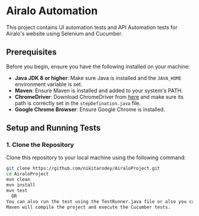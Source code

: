 # Airalo Automation

This project contains UI automation tests and API Automation tests for Airalo's website using Selenium and Cucumber.

## Prerequisites

Before you begin, ensure you have the following installed on your machine:

- **Java JDK 8 or higher**: Make sure Java is installed and the `JAVA_HOME` environment variable is set.
- **Maven**: Ensure Maven is installed and added to your system's PATH.
- **ChromeDriver**: Download ChromeDriver from [here](https://sites.google.com/a/chromium.org/chromedriver/downloads) and make sure its path is correctly set in the `stepDefination.java` file.
- **Google Chrome Browser**: Ensure Google Chrome is installed.


## Setup and Running Tests

### 1. Clone the Repository

Clone this repository to your local machine using the following command:

```sh
git clone https://github.com/nikitarodey/AiraloProject.git
cd AiraloProject
mvn clean
mvn install
mvn test
  OR
You can also run the test using the TestRunner.java file or also you can run feature file seperately.
Maven will compile the project and execute the Cucumber tests.
